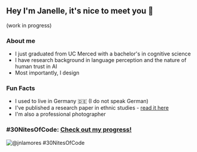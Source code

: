 ## Hey I'm Janelle, it's nice to meet you 💌
(work in progress)

### About me
- I just graduated from UC Merced with a bachelor's in cognitive science
- I have research background in language perception and the nature of human trust in AI
- Most importantly, I design

### Fun Facts
- I used to live in Germany 🇩🇪
(I do not speak German) 
- I've published a research paper in ethnic studies - [read it here](https://bit.ly/jpimmigration)
- I'm also a professional photographer


### #30NitesOfCode:  [Check out my progress!](https://www.codedex.io/@jnlamores/30-nites-of-code)  
  ![@jnlamores #30NitesOfCode](https://www.codedex.io/api/petStatus?user=jnlamores)
<!--
**jnlamores/jnlamores** is a ✨ _special_ ✨ repository because its `README.md` (this file) appears on your GitHub profile.

Here are some ideas to get you started:

- 🔭 I’m currently working on ...
- 🌱 I’m currently learning ...
- 👯 I’m looking to collaborate on ...
- 🤔 I’m looking for help with ...
- 💬 Ask me about ...
- 📫 How to reach me: ...
- 😄 Pronouns: ...
- ⚡ Fun fact: ...
-->
